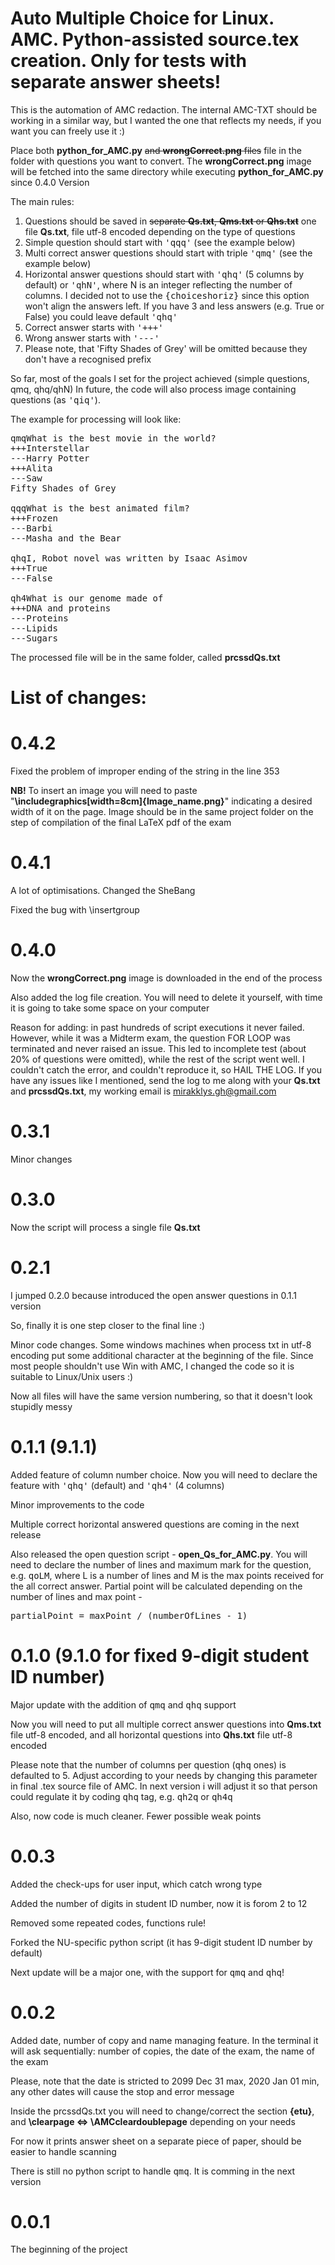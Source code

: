 # Auto Multiple Choice for Linux. AMC. Python-assisted source.tex creation. Only for tests with separate answer sheets!
This is the automation of AMC redaction. The internal AMC-TXT should be working in a similar way, but I wanted the one that reflects my needs, if you want you can freely use it :)

Place both <b>python_for_AMC.py</b> ~~and <b>wrongCorrect.png</b> files~~ file in the folder with questions you want to convert. The <b>wrongCorrect.png</b> image will be fetched into the same directory while executing <b>python_for_AMC.py</b> since 0.4.0 Version

The main rules:
1. Questions should be saved in ~~separate <b>Qs.txt</b>, <b>Qms.txt</b> or <b>Qhs.txt</b>~~ one file <b>Qs.txt</b>, file utf-8 encoded depending on the type of questions
2. Simple question should start with <tt>'qqq'</tt> (see the example below)
3. Multi correct answer questions should start with triple <tt>'qmq'</tt> (see the example below)
4. Horizontal answer questions should start with <tt>'qhq'</tt> (5 columns by default) or <tt>'qhN'</tt>, where N is an integer reflecting the number of columns. I decided not to use the <tt>{choiceshoriz}</tt> since this option won't align the answers left. If you have 3 and less answers (e.g. True or False) you could leave default <tt>'qhq'</tt>
5. Correct answer starts with <tt>'+++'</tt>
6. Wrong answer starts with <tt>'---'</tt>
7. Please note, that 'Fifty Shades of Grey' will be omitted because they don't have a recognised prefix

So far, most of the goals I set for the project achieved (simple questions, qmq, qhq/qhN)
In future, the code will also process image containing questions (as <tt>'qiq'</tt>).

The example for processing will look like:

<pre>qmqWhat is the best movie in the world?
+++Interstellar
---Harry Potter
+++Alita
---Saw
Fifty Shades of Grey

qqqWhat is the best animated film?
+++Frozen
---Barbi
---Masha and the Bear

qhqI, Robot novel was written by Isaac Asimov
+++True
---False

qh4What is our genome made of
+++DNA and proteins
---Proteins
---Lipids
---Sugars
</pre>
The processed file will be in the same folder, called <b>prcssdQs.txt</b>

# List of changes:

# 0.4.2

Fixed the problem of improper ending of the string in the line 353

<b>NB!</b> To insert an image you will need to paste "<b>\\includegraphics[width=8cm]{Image_name.png}</b>" indicating a desired width of it on the page. Image should be in the same project folder on the step of compilation of the final LaTeX pdf of the exam

# 0.4.1 

A lot of optimisations. Changed the SheBang

Fixed the bug with \insertgroup

# 0.4.0

Now the <b>wrongCorrect.png</b> image is downloaded in the end of the process

Also added the log file creation. You will need to delete it yourself, with time it is going to take some space on your computer

Reason for adding: in past hundreds of script executions it never failed. However, while it was a Midterm exam, the question FOR LOOP was terminated and never raised an issue. This led to incomplete test (about 20% of questions were omitted), while the rest of the script went well. I couldn't catch the error, and couldn't reproduce it, so HAIL THE LOG. If you have any issues like I mentioned, send the log to me along with your <b>Qs.txt</b> and <b>prcssdQs.txt</b>, my working email is mirakklys.gh@gmail.com

# 0.3.1

Minor changes

# 0.3.0 

Now the script will process a single file <b>Qs.txt</b>

# 0.2.1

I jumped 0.2.0 because introduced the open answer questions in 0.1.1 version

So, finally it is one step closer to the final line :)

Minor code changes. Some windows machines when process txt in utf-8 encoding put some additional character at the beginning of the file. Since most people shouldn't use Win with AMC, I changed the code so it is suitable to Linux/Unix users :)

Now all files will have the same version numbering, so that it doesn't look stupidly messy

# 0.1.1 (9.1.1)

Added feature of column number choice. Now you will need to declare the feature with <tt>'qhq'</tt> (default) and <tt>'qh4'</tt> (4 columns)

Minor improvements to the code

Multiple correct horizontal answered questions are coming in the next release

Also released the open question script - <b>open_Qs_for_AMC.py</b>. You will need to declare the number of lines and maximum mark for the question, e.g. <tt>qoLM</tt>, where L is a number of lines and M is the max points received for the all correct answer. Partial point will be calculated depending on the number of lines and max point - <pre>partialPoint = maxPoint / (numberOfLines - 1)</pre>

# 0.1.0 (9.1.0 for fixed 9-digit student ID number)

Major update with the addition of <tt>qmq</tt> and <tt>qhq</tt> support

Now you will need to put all multiple correct answer questions into <b>Qms.txt</b> file utf-8 encoded, and all horizontal questions into <b>Qhs.txt</b> file utf-8 encoded

Please note that the number of columns per question (<tt>qhq</tt> ones) is defaulted to 5. Adjust according to your needs by changing this parameter in final .tex source file of AMC. In next version i will adjust it so that person could regulate it by coding <tt>qhq</tt> tag, e.g. <tt>qh2q</tt> or <tt>qh4q</tt>

Also, now code is much cleaner. Fewer possible weak points

# 0.0.3

Added the check-ups for user input, which catch wrong type

Added the number of digits in student ID number, now it is forom 2 to 12

Removed some repeated codes, functions rule!

Forked the NU-specific python script (it has 9-digit student ID number by default)

Next update will be a major one, with the support for <tt>qmq</tt> and <tt>qhq</tt>!

# 0.0.2

Added date, number of copy and name managing feature. In the terminal it will ask sequentially: number of copies, the date of the exam, the name of the exam

Please, note that the date is stricted to 2099 Dec 31 max, 2020 Jan 01 min, any other dates will cause the stop and error message

Inside the prcssdQs.txt you will need to change/correct the section <b>{etu}</b>, and <b>\clearpage <=> \AMCcleardoublepage</b> depending on your needs
  
For now it prints answer sheet on a separate piece of paper, should be easier to handle scanning

There is still no python script to handle <tt>qmq</tt>. It is comming in the next version

# 0.0.1
The beginning of the project
